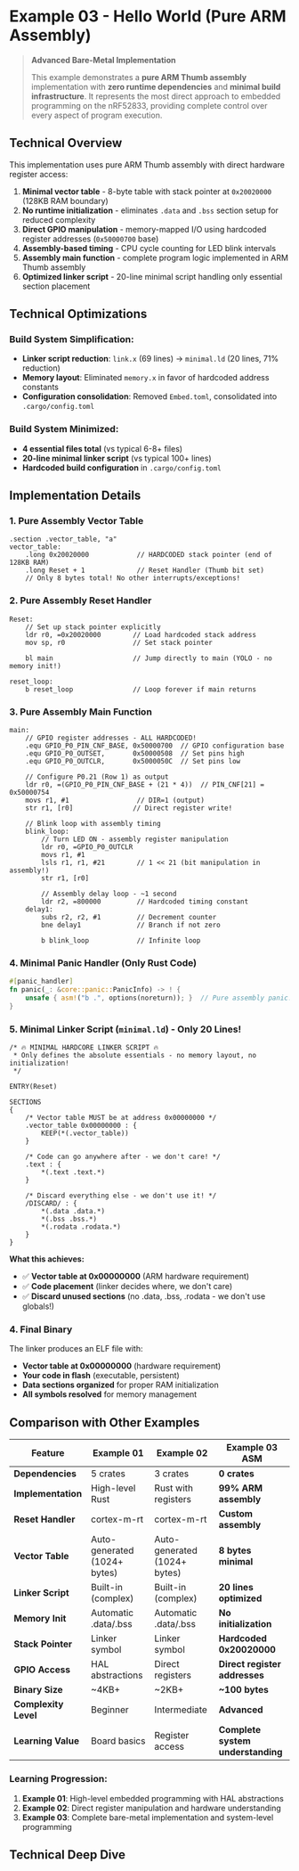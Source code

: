 # Example 03 - Hello World (Pure ARM Assembly)

> **Advanced Bare-Metal Implementation**
> 
> This example demonstrates a **pure ARM Thumb assembly** implementation with **zero runtime dependencies** and **minimal build infrastructure**. It represents the most direct approach to embedded programming on the nRF52833, providing complete control over every aspect of program execution.

## Technical Overview

This implementation uses pure ARM Thumb assembly with direct hardware register access:

1. **Minimal vector table** - 8-byte table with stack pointer at `0x20020000` (128KB RAM boundary)
2. **No runtime initialization** - eliminates `.data` and `.bss` section setup for reduced complexity
3. **Direct GPIO manipulation** - memory-mapped I/O using hardcoded register addresses (`0x50000700` base)
4. **Assembly-based timing** - CPU cycle counting for LED blink intervals
5. **Assembly main function** - complete program logic implemented in ARM Thumb assembly
6. **Optimized linker script** - 20-line minimal script handling only essential section placement

## Technical Optimizations

### **Build System Simplification:**
- **Linker script reduction**: `link.x` (69 lines) → `minimal.ld` (20 lines, 71% reduction)
- **Memory layout**: Eliminated `memory.x` in favor of hardcoded address constants
- **Configuration consolidation**: Removed `Embed.toml`, consolidated into `.cargo/config.toml`


### **Build System Minimized:**
- **4 essential files total** (vs typical 6-8+ files)
- **20-line minimal linker script** (vs typical 100+ lines)
- **Hardcoded build configuration** in `.cargo/config.toml`

## Implementation Details

### 1. **Pure Assembly Vector Table**
```assembly
.section .vector_table, "a"
vector_table:
    .long 0x20020000            // HARDCODED stack pointer (end of 128KB RAM)
    .long Reset + 1             // Reset Handler (Thumb bit set)
    // Only 8 bytes total! No other interrupts/exceptions!
```

### 2. **Pure Assembly Reset Handler**
```assembly
Reset:
    // Set up stack pointer explicitly 
    ldr r0, =0x20020000        // Load hardcoded stack address
    mov sp, r0                 // Set stack pointer
    
    bl main                    // Jump directly to main (YOLO - no memory init!)
    
reset_loop:
    b reset_loop               // Loop forever if main returns
```

### 3. **Pure Assembly Main Function**
```assembly
main:
    // GPIO register addresses - ALL HARDCODED!
    .equ GPIO_P0_PIN_CNF_BASE, 0x50000700  // GPIO configuration base
    .equ GPIO_P0_OUTSET,       0x50000508  // Set pins high
    .equ GPIO_P0_OUTCLR,       0x5000050C  // Set pins low
    
    // Configure P0.21 (Row 1) as output
    ldr r0, =(GPIO_P0_PIN_CNF_BASE + (21 * 4))  // PIN_CNF[21] = 0x50000754
    movs r1, #1                 // DIR=1 (output)
    str r1, [r0]               // Direct register write!
    
    // Blink loop with assembly timing
    blink_loop:
        // Turn LED ON - assembly register manipulation
        ldr r0, =GPIO_P0_OUTCLR
        movs r1, #1
        lsls r1, r1, #21        // 1 << 21 (bit manipulation in assembly!)
        str r1, [r0]
        
        // Assembly delay loop - ~1 second
        ldr r2, =800000         // Hardcoded timing constant
    delay1:
        subs r2, r2, #1         // Decrement counter
        bne delay1              // Branch if not zero
        
        b blink_loop            // Infinite loop
```

### 4. **Minimal Panic Handler (Only Rust Code)**
```rust
#[panic_handler]
fn panic(_: &core::panic::PanicInfo) -> ! {
    unsafe { asm!("b .", options(noreturn)); }  // Pure assembly panic!
}
```

### 5. **Minimal Linker Script (`minimal.ld`) - Only 20 Lines!**
```ld
/* 🔥 MINIMAL HARDCORE LINKER SCRIPT 🔥
 * Only defines the absolute essentials - no memory layout, no initialization!
 */

ENTRY(Reset)

SECTIONS
{
    /* Vector table MUST be at address 0x00000000 */
    .vector_table 0x00000000 : {
        KEEP(*(.vector_table))
    }
    
    /* Code can go anywhere after - we don't care! */
    .text : {
        *(.text .text.*)
    }
    
    /* Discard everything else - we don't use it! */
    /DISCARD/ : {
        *(.data .data.*)
        *(.bss .bss.*)
        *(.rodata .rodata.*)
    }
}
```

**What this achieves:**
- ✅ **Vector table at 0x00000000** (ARM hardware requirement)
- ✅ **Code placement** (linker decides where, we don't care)
- ✅ **Discard unused sections** (no .data, .bss, .rodata - we don't use globals!)



### 4. **Final Binary**
The linker produces an ELF file with:
- **Vector table at 0x00000000** (hardware requirement)
- **Your code in flash** (executable, persistent)
- **Data sections organized** for proper RAM initialization
- **All symbols resolved** for memory management

## Comparison with Other Examples

| Feature | Example 01 | Example 02 | **Example 03 ASM** |
|---------|------------|------------|-------------------|
| **Dependencies** | 5 crates | 3 crates | **0 crates** |
| **Implementation** | High-level Rust | Rust with registers | **99% ARM assembly** |
| **Reset Handler** | cortex-m-rt | cortex-m-rt | **Custom assembly** |
| **Vector Table** | Auto-generated (1024+ bytes) | Auto-generated (1024+ bytes) | **8 bytes minimal** |
| **Linker Script** | Built-in (complex) | Built-in (complex) | **20 lines optimized** |
| **Memory Init** | Automatic .data/.bss | Automatic .data/.bss | **No initialization** |
| **Stack Pointer** | Linker symbol | Linker symbol | **Hardcoded 0x20020000** |
| **GPIO Access** | HAL abstractions | Direct registers | **Direct register addresses** |
| **Binary Size** | ~4KB+ | ~2KB+ | **~100 bytes** |
| **Complexity Level** | Beginner | Intermediate | **Advanced** |
| **Learning Value** | Board basics | Register access | **Complete system understanding** |

### **Learning Progression:**
1. **Example 01**: High-level embedded programming with HAL abstractions
2. **Example 02**: Direct register manipulation and hardware understanding  
3. **Example 03**: Complete bare-metal implementation and system-level programming

## Technical Deep Dive
